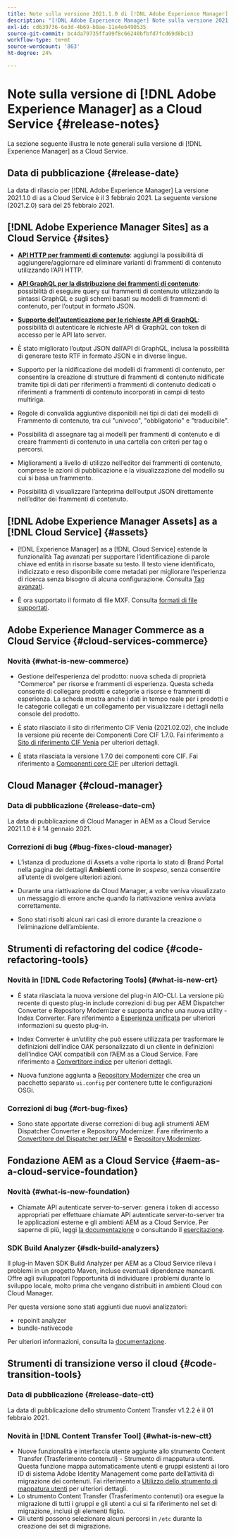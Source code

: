 ```yaml
---
title: Note sulla versione 2021.1.0 di [!DNL Adobe Experience Manager]  as a Cloud Service.
description: "[!DNL Adobe Experience Manager] Note sulla versione 2021.1.0 as a Cloud Service."
exl-id: cd639736-6e3d-4b69-b8ae-11e4e6490535
source-git-commit: bc4da79735ffa99f8c66240bfbfd7fcd69d8bc13
workflow-type: tm+mt
source-wordcount: '863'
ht-degree: 24%

---
```



# Note sulla versione di [!DNL Adobe Experience Manager] as a Cloud Service {#release-notes}

La sezione seguente illustra le note generali sulla versione di [!DNL Experience Manager] as a Cloud Service.

## Data di pubblicazione {#release-date}

La data di rilascio per [!DNL Adobe Experience Manager] La versione 2021.1.0 di as a Cloud Service è il 3 febbraio 2021.
La seguente versione (2021.2.0) sarà del 25 febbraio 2021.

## [!DNL Adobe Experience Manager Sites] as a Cloud Service {#sites}

* **[API HTTP per frammenti di contenuto](/help/assets/content-fragments/assets-api-content-fragments.md)**: aggiungi la possibilità di aggiungere/aggiornare ed eliminare varianti di frammenti di contenuto utilizzando l’API HTTP.

* **[API GraphQL per la distribuzione dei frammenti di contenuto](/help/headless/graphql-api/content-fragments.md)**: possibilità di eseguire query sui frammenti di contenuto utilizzando la sintassi GraphQL e sugli schemi basati su modelli di frammenti di contenuto, per l’output in formato JSON.

* **[Supporto dell’autenticazione per le richieste API di GraphQL](/help/headless/security/authentication.md)**: possibilità di autenticare le richieste API di GraphQL con token di accesso per le API lato server.

* È stato migliorato l’output JSON dall’API di GraphQL, inclusa la possibilità di generare testo RTF in formato JSON e in diverse lingue.

* Supporto per la nidificazione dei modelli di frammenti di contenuto, per consentire la creazione di strutture di frammenti di contenuto nidificate tramite tipi di dati per riferimenti a frammenti di contenuto dedicati o riferimenti a frammenti di contenuto incorporati in campi di testo multiriga.

* Regole di convalida aggiuntive disponibili nei tipi di dati dei modelli di Frammento di contenuto, tra cui &quot;univoco&quot;, &quot;obbligatorio&quot; e &quot;traducibile&quot;.

* Possibilità di assegnare tag ai modelli per frammenti di contenuto e di creare frammenti di contenuto in una cartella con criteri per tag o percorsi.

* Miglioramenti a livello di utilizzo nell’editor dei frammenti di contenuto, comprese le azioni di pubblicazione e la visualizzazione del modello su cui si basa un frammento.

* Possibilità di visualizzare l’anteprima dell’output JSON direttamente nell’editor dei frammenti di contenuto.


## [!DNL Adobe Experience Manager Assets] as a [!DNL Cloud Service] {#assets}

* [!DNL Experience Manager] as a [!DNL Cloud Service] estende la funzionalità Tag avanzati per supportare l’identificazione di parole chiave ed entità in risorse basate su testo. Il testo viene identificato, indicizzato e reso disponibile come metadati per migliorare l’esperienza di ricerca senza bisogno di alcuna configurazione. Consulta [Tag avanzati](/help/assets/smart-tags.md).

* È ora supportato il formato di file MXF. Consulta [formati di file supportati](/help/assets/file-format-support.md#video-formats).

## Adobe Experience Manager Commerce as a Cloud Service {#cloud-services-commerce}

### Novità {#what-is-new-commerce}

* Gestione dell’esperienza del prodotto: nuova scheda di proprietà &quot;Commerce&quot; per risorse e frammenti di esperienza. Questa scheda consente di collegare prodotti e categorie a risorse e frammenti di esperienza. La scheda mostra anche i dati in tempo reale per i prodotti e le categorie collegati e un collegamento per visualizzare i dettagli nella console del prodotto.

* È stato rilasciato il sito di riferimento CIF Venia (2021.02.02), che include la versione più recente dei Componenti Core CIF 1.7.0. Fai riferimento a [Sito di riferimento CIF Venia](https://github.com/adobe/aem-cif-guides-venia/releases/tag/venia-2021.02.02) per ulteriori dettagli.

* È stata rilasciata la versione 1.7.0 dei componenti core CIF. Fai riferimento a [Componenti core CIF](https://github.com/adobe/aem-core-cif-components/releases/tag/core-cif-components-reactor-1.7.0) per ulteriori dettagli.

## Cloud Manager {#cloud-manager}

### Data di pubblicazione {#release-date-cm}

La data di pubblicazione di Cloud Manager in AEM as a Cloud Service 2021.1.0 è il 14 gennaio 2021.

### Correzioni di bug {#bug-fixes-cloud-manager}

* L’istanza di produzione di Assets a volte riporta lo stato di Brand Portal nella pagina dei dettagli **Ambienti** come *In sospeso*, senza consentire all’utente di svolgere ulteriori azioni.

* Durante una riattivazione da Cloud Manager, a volte veniva visualizzato un messaggio di errore anche quando la riattivazione veniva avviata correttamente.

* Sono stati risolti alcuni rari casi di errore durante la creazione o l’eliminazione dell’ambiente.

## Strumenti di refactoring del codice {#code-refactoring-tools}

### Novità in [!DNL Code Refactoring Tools] {#what-is-new-crt}

* È stata rilasciata la nuova versione del plug-in AIO-CLI. La versione più recente di questo plug-in include correzioni di bug per AEM Dispatcher Converter e Repository Modernizer e supporta anche una nuova utility - Index Converter. Fare riferimento a [Esperienza unificata](https://experienceleague.adobe.com/docs/experience-manager-cloud-service/moving/refactoring-tools/unified-experience.html?lang=en#benefits) per ulteriori informazioni su questo plug-in.

* Index Converter è un’utility che può essere utilizzata per trasformare le definizioni dell’indice OAK personalizzato di un cliente in definizioni dell’indice OAK compatibili con l’AEM as a Cloud Service. Fare riferimento a [Convertitore indice](https://github.com/adobe/aem-cloud-service-source-migration/tree/master/packages/index-converter) per ulteriori dettagli.

* Nuova funzione aggiunta a [Repository Modernizer](https://github.com/adobe/aem-cloud-service-source-migration/tree/master/packages/repository-modernizer) che crea un pacchetto separato `ui.config` per contenere tutte le configurazioni OSGi.

### Correzioni di bug {#crt-bug-fixes}

* Sono state apportate diverse correzioni di bug agli strumenti AEM Dispatcher Converter e Repository Modernizer. Fare riferimento a [Convertitore del Dispatcher per l’AEM](https://github.com/adobe/aem-cloud-service-source-migration/tree/master/packages/dispatcher-converter) e [Repository Modernizer](https://github.com/adobe/aem-cloud-service-source-migration/tree/master/packages/repository-modernizer).

## Fondazione AEM as a Cloud Service {#aem-as-a-cloud-service-foundation}

### Novità {#what-is-new-foundation}

* Chiamate API autenticate server-to-server: genera i token di accesso appropriati per effettuare chiamate API autenticate server-to-server tra le applicazioni esterne e gli ambienti AEM as a Cloud Service. Per saperne di più, leggi [la documentazione](/help/implementing/developing/introduction/generating-access-tokens-for-server-side-apis.md) o consultando il [esercitazione](https://experienceleague.adobe.com/docs/experience-manager-learn/getting-started-with-aem-headless/authentication/overview.html?lang=en#authentication).

### SDK Build Analyzer {#sdk-build-analyzers}

Il plug-in Maven SDK Build Analyzer per AEM as a Cloud Service rileva i problemi in un progetto Maven, incluse eventuali dipendenze mancanti. Offre agli sviluppatori l’opportunità di individuare i problemi durante lo sviluppo locale, molto prima che vengano distribuiti in ambienti Cloud con Cloud Manager.

Per questa versione sono stati aggiunti due nuovi analizzatori:

* repoinit analyzer
* bundle-nativecode

Per ulteriori informazioni, consulta la [documentazione](https://experienceleague.adobe.com/docs/experience-manager-core-components/using/developing/archetype/build-analyzer-maven-plugin.html?lang=it#developing).

## Strumenti di transizione verso il cloud {#code-transition-tools}

### Data di pubblicazione {#release-date-ctt}

La data di pubblicazione dello strumento Content Transfer v1.2.2 è il 01 febbraio 2021.

### Novità in [!DNL Content Transfer Tool] {#what-is-new-ctt}

* Nuove funzionalità e interfaccia utente aggiunte allo strumento Content Transfer (Trasferimento contenuti) - Strumento di mappatura utenti. Questa funzione mappa automaticamente utenti e gruppi esistenti ai loro ID di sistema Adobe Identity Management come parte dell’attività di migrazione dei contenuti. Fai riferimento a [Utilizzo dello strumento di mappatura utenti](https://experienceleague.adobe.com/docs/experience-manager-cloud-service/moving/cloud-migration/content-transfer-tool/using-user-mapping-tool.html?lang=it) per ulteriori dettagli.
* Lo strumento Content Transfer (Trasferimento contenuti) ora esegue la migrazione di tutti i gruppi e gli utenti a cui si fa riferimento nel set di migrazione, inclusi gli elementi figlio.
* Gli utenti possono selezionare alcuni percorsi in `/etc` durante la creazione dei set di migrazione.
